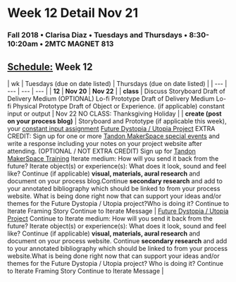 # Week 12 Detail Nov 21

### Fall 2018 • Clarisa Diaz • Tuesdays and Thursdays • 8:30-10:20am • 2MTC MAGNET 813

## [Schedule:](./) Week 12

| wk | Tuesdays \(due on date listed\) | Thursdays \(due on date listed\) |
| --- | --- | --- | --- |
| **12** | **Nov 20** | **Nov 22** |
| **class** | Discuss Storyboard Draft of Delivery Medium \(OPTIONAL\) Lo-fi Prototype Draft of Delivery Medium Lo-fi Physical Prototype Draft of Object or Experience. \(if applicable\) constant input or output | Nov 22 NO CLASS: Thanksgiving Holiday |
| **create \(post on your process blog\)** | Storyboard and Prototype \(if applicable this week\), your [constant input assignment](../assignments/constant-input-or-output.md)   [Future Dystopia / Utopia Project](../projects/future-dystopia-utopia-project.md) EXTRA CREDIT: Sign up for one or more [Tandon MakerSpace special events](http://engineering.nyu.edu/life/student-resources/makerspace) and write a response including your notes on your project website after attending. \(OPTIONAL / NOT EXTRA CREDIT\) Sign up for [Tandon MakerSpace Training](https://wp.nyu.edu/makerspace/training-calendar) Iterate medium: How will you send it back from the future? Iterate object\(s\) or experience\(s\): What does it look, sound and feel like? Continue \(if applicable\) **visual, materials, aural research** and document on your process blog.Continue **secondary research** and add to your annotated bibliography which should be linked to from your process website. What is being done right now that can support your ideas and/or themes for the Future Dystopia / Utopia project?Who is doing it? Continue to Iterate Framing Story Continue to Iterate Message | [Future Dystopia / Utopia Project](../projects/future-dystopia-utopia-project.md) Continue to Iterate medium: How will you send it back from the future? Iterate object\(s\) or experience\(s\): What does it look, sound and feel like? Continue \(if applicable\) **visual, materials, aural research** and document on your process website. Continue **secondary research** and add to your annotated bibliography which should be linked to from your process website.What is being done right now that can support your ideas and/or themes for the Future Dystopia / Utopia project? Who is doing it? Continue to Iterate Framing Story Continue to Iterate Message |

